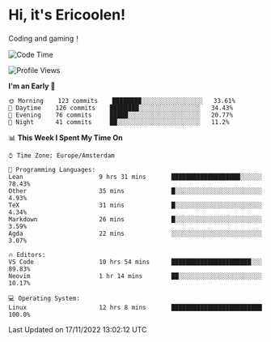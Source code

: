 # Hi, it's Ericoolen!
Coding and gaming！

<!--START_SECTION:waka-->
![Code Time](http://img.shields.io/badge/Code%20Time-528%20hrs%2013%20mins-blue)

![Profile Views](http://img.shields.io/badge/Profile%20Views-0-blue)

**I'm an Early 🐤** 

```text
🌞 Morning    123 commits    ████████░░░░░░░░░░░░░░░░░   33.61% 
🌆 Daytime    126 commits    ████████░░░░░░░░░░░░░░░░░   34.43% 
🌃 Evening    76 commits     █████░░░░░░░░░░░░░░░░░░░░   20.77% 
🌙 Night      41 commits     ██░░░░░░░░░░░░░░░░░░░░░░░   11.2%

```


📊 **This Week I Spent My Time On** 

```text
⌚︎ Time Zone: Europe/Amsterdam

💬 Programming Languages: 
Lean                     9 hrs 31 mins       ███████████████████░░░░░░   78.43% 
Other                    35 mins             █░░░░░░░░░░░░░░░░░░░░░░░░   4.93% 
TeX                      31 mins             █░░░░░░░░░░░░░░░░░░░░░░░░   4.34% 
Markdown                 26 mins             █░░░░░░░░░░░░░░░░░░░░░░░░   3.59% 
Agda                     22 mins             ░░░░░░░░░░░░░░░░░░░░░░░░░   3.07%

🔥 Editors: 
VS Code                  10 hrs 54 mins      ██████████████████████░░░   89.83% 
Neovim                   1 hr 14 mins        ██░░░░░░░░░░░░░░░░░░░░░░░   10.17%

💻 Operating System: 
Linux                    12 hrs 8 mins       █████████████████████████   100.0%

```


 Last Updated on 17/11/2022 13:02:12 UTC
<!--END_SECTION:waka-->

